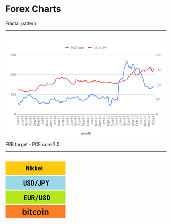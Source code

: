 # Forex Charts 

Fractal pattern
<hr>
<br>
<img src="https://github.com/27dvz3279/fx/blob/master/fx12.png">
FRB target - PCE core 2.0
<br>
<hr>
<br>
<a href="https://github.com/27dvz3279/fx/blob/master/Nikkei.ipynb"><img src="nnn.png"></a>
<br>
<a href="https://github.com/27dvz3279/fx/blob/master/USD%20JPY.ipynb"><img src="jjj.png"></a>
<br>
<a href="https://github.com/27dvz3279/fx/blob/master/EUR%20USD.ipynb"><img src="eee.png"></a>
<br>
<a href="https://github.com/27dvz3279/btc"><img src="bit.png"></a>
